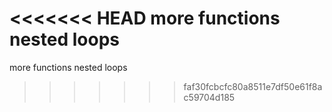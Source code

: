<<<<<<< HEAD
more functions nested loops
=======
more functions nested loops 
>>>>>>> faf30fcbcfc80a8511e7df50e61f8ac59704d185
